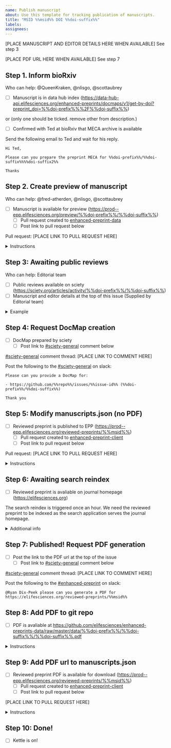 ```yaml
---
name: Publish manuscript
about: Use this template for tracking publication of manuscripts.
title: "MSID %%msid%% DOI %%doi-suffix%%"
labels: 
assignees: 
---
```


[PLACE MANUSCRIPT AND EDITOR DETAILS HERE WHEN AVAILABLE] See step 3

[PLACE PDF URL HERE WHEN AVAILABLE] See step 7

## Step 1. Inform bioRxiv

Who can help: @QueenKraken, @nlisgo, @scottaubrey

- [ ] Manuscript is in data hub index (https://data-hub-api.elifesciences.org/enhanced-preprints/docmaps/v1/get-by-doi?preprint_doi=%%doi-prefix%%%2F%%doi-suffix%%)

or (only one should be ticked. remove other from description.)

- [ ] Confirmed with Ted at bioRxiv that MECA archive is available

Send the following email to Ted and wait for his reply.

```
Hi Ted,

Please can you prepare the preprint MECA for %%doi-prefix%%/%%doi-suffix%%%%doi-suffix2%%

Thanks
```

## Step 2. Create preview of manuscript

Who can help: @fred-atherden, @nlisgo, @scottaubrey

- [ ] Manuscript is available for preview (https://prod--epp.elifesciences.org/preview/%%doi-prefix%%/%%doi-suffix%%)
    - [ ] Pull request created to [enhanced-preprint-data](https://github.com/elifesciences/enhanced-preprints-data/pulls)
    - [ ] Post link to pull request below

Pull request: [PLACE LINK TO PULL REQUEST HERE]

<details>
<summary>Instructions</summary>

```
git clone git@github.com:elifesciences/enhanced-preprints-data.git
cd enhanced-preprints-data
git checkout -b import-%%doi-suffix%% origin/master
./scripts/fetch_meca_archive.sh %%doi-suffix%% incoming/
./scripts/extract_mecas.sh mecas/ data/
rm -rf incoming/
git add .
git commit -m 'import-%%doi-suffix%%'
git push -u origin import-%%doi-suffix%%
```

Create pull request: https://github.com/elifesciences/enhance/compare/master...import-%%doi-suffix%%

Merge in after CI passes and reviewing changes.

Manuscript should be available for preview shortly afterwards.
</details>

## Step 3: Awaiting public reviews

Who can help: Editorial team

- [ ] Public reviews available on sciety (https://sciety.org/articles/activity/%%doi-prefix%%/%%doi-suffix%%)
- [ ] Manuscript and editor details at the top of this issue (Supplied by Editorial team)

<details>
<summary>Example</summary>

```
"msas": "Genetics and Genomics", "Neuroscience"
"msid": "84628"
"version": "1"
"preprintDoi": "10.1101/2022.10.28.514241"
"articleType": "Reviewed Preprint"
"status": "Published from the original preprint after peer review and assessment by eLife."

"Reviewed Preprint posted": "2023-01-02"
"Sent for peer review": "2022-10-28"
"Posted to bioRxiv": "2022-11-21" (link: "Go to bioRxiv": "https://www.biorxiv.org/content/10.1101/2022.10.28.514241v1")

Editors:
Reviewing Editor
Michael B Eisen
University of California, Berkeley, United States
Senior Editor
Michael B Eisen
University of California, Berkeley, United States
```

</details>

## Step 4: Request DocMap creation

- [ ] DocMap prepared by sciety
    - [ ] Post link to [#sciety-general](https://elifesciences.slack.com/archives/C011EQLKP51) comment below

[#sciety-general](https://elifesciences.slack.com/archives/C011EQLKP51) comment thread: [PLACE LINK TO COMMENT HERE]

Post the following to the [#sciety-general](https://elifesciences.slack.com/archives/C011EQLKP51) on slack:

```
Please can you provide a DocMap for:

- https://github.com/%%repo%%/issues/%%issue-id%% (%%doi-prefix%%/%%doi-suffix%%)

Thank you
```

## Step 5: Modify manuscripts.json (no PDF)

- [ ] Reviewed preprint is published to EPP (https://prod--epp.elifesciences.org/reviewed-preprints/%%msid%%)
    - [ ] Pull request created to [enhanced-preprint-client](https://github.com/elifesciences/enhanced-preprints-client/pulls)
    - [ ] Post link to pull request below

Pull request: [PLACE LINK TO PULL REQUEST HERE]

<details>
<summary>Instructions</summary>

Visit: https://github.com/elifesciences/enhanced-preprints-client/edit/master/manuscripts.json
Introduce the following in the `preprints` block:

```
"%%doi-prefix%%/%%doi-suffix%%": {
    "preprintDoi": "%%doi-prefix%%/%%doi-suffix%%",
    "status": {
    "articleType": "Reviewed Preprint",
    "status": "This Reviewed Preprint was published after peer review and assessment by eLife.",
    "timeline": [
        { "name": "Reviewed Preprint posted", "date": "[dateReviewedPreprint]" },
        { "name": "Sent for peer review", "date": "[dateSentForPeerReview]" },
        { "name": "Posted to [preprintServer]", "date": "[datePostedToPreprintServer]", "link": { "url": "[urlPostedOnPreprintServer]", "text": "Go to [preprintServer]" } }
    ]
    },
    "msas": [msa]
}
```

Introduce the following to the `manuscripts` block:

```
"%%msid%%": {
    "msid": "%%msid%%",
    "version": "1",
    "preprintDoi": "%%doi-prefix%%/%%doi-suffix%%"
}
```

and

```
"%%msid%%v1": {
    "msid": "%%msid%%",
    "version": "1",
    "preprintDoi": "%%doi-prefix%%/%%doi-suffix%%"
}
```

Example pull request: https://github.com/elifesciences/enhanced-preprints-client/pull/334/files

Create a new branch for this commit and start a pull request.

We are working on a github action to allow anyone to create the pull request.

Once the pull request is merged in it should be available a few minutes later.

</details>

## Step 6: Awaiting search reindex

- [ ] Reviewed preprint is avaliable on journal homepage (https://elifesciences.org)

The search reindex is triggered once an hour. We need the reviewed preprint to be indexed as the search application serves the journal homepage.

<details>
<summary>Additional info</summary>

If needed, the jenkins pipeline to reindex search can be triggered sooner.

https://alfred.elifesciences.org/job/process/job/process-reindex-reviewed-preprints/

</details>

## Step 7: Published! Request PDF generation

- [ ] Post the link to the PDF url at the top of the issue
    - [ ] Post link to [#sciety-general](https://elifesciences.slack.com/archives/C011EQLKP51) comment below

[#sciety-general](https://elifesciences.slack.com/archives/C011EQLKP51) comment thread: [PLACE LINK TO COMMENT HERE]

Post the following to the [#enhanced-preprint](https://elifesciences.slack.com/archives/C03EVJSUA77) on slack:

```
@Ryan Dix-Peek please can you generate a PDF for https://elifesciences.org/reviewed-preprints/%%msid%%
```

## Step 8: Add PDF to git repo

- [ ] PDF is avaliable at https://github.com/elifesciences/enhanced-preprints-data/raw/master/data/%%doi-prefix%%/%%doi-suffix%%/%%doi-suffix%%.pdf

<details>
<summary>Instructions</summary>

Download the PDF and rename to `%%doi-suffix%%.pdf`
Goto: https://github.com/elifesciences/enhanced-preprints-data/upload/master/data/%%doi-prefix%%/%%doi-suffix%%
Upload the file `%%doi-suffix%%.pdf` and commit directly to the master branch

</details>

## Step 9: Add PDF url to manuscripts.json

- [ ] Reviewed preprint PDF is available for download (https://prod--epp.elifesciences.org/reviewed-preprints/%%msid%%)
    - [ ] Pull request created to [enhanced-preprint-client](https://github.com/elifesciences/enhanced-preprints-client/pulls)
    - [ ] Post link to pull request below

[PLACE LINK TO PULL REQUEST HERE]

<details>
<summary>Instructions</summary>

Visit: https://github.com/elifesciences/enhanced-preprints-client/edit/master/manuscripts.json
Introduce the following in the `preprints > %%doi-prefix%%/%%doi-suffix%%` block:

```
"pdfUrl": "https://github.com/elifesciences/enhanced-preprints-data/raw/master/data/%%doi-prefix%%/%%doi-suffix%%/%%doi-suffix%%.pdf"
```

Example pull request: https://github.com/elifesciences/enhanced-preprints-client/pull/379/files

Create a new branch for this commit and start a pull request.

We are working on a github action to allow anyone to create the pull request.

Once the pull request is merged in it should be available a few minutes later.

</details>

## Step 10: Done!

- [ ] Kettle is on!
